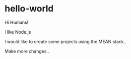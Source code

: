 # hello-world

Hi Humans!

I like Node.js

I would like to create some projects using the MEAN stack..

Make more changes..
